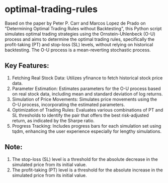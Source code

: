 # optimal-trading-rules
Based on the paper by Peter P. Carr and Marcos Lopez de Prado on "Determining Optimal Trading Rules without Backtesting", this Python script simulates optimal trading strategies using the Ornstein-Uhlenbeck (O-U) process and aims to determine the optimal trading rules, specifically the profit-taking (PT) and stop-loss (SL) levels, without relying on historical backtesting. The O-U process is a mean-reverting stochastic process.

## Key Features:

1. Fetching Real Stock Data: Utilizes yfinance to fetch historical stock price data.
2. Parameter Estimation: Estimates parameters for the O-U process based on real stock data, including mean and standard deviation of log returns.
3. Simulation of Price Movements: Simulates price movements using the O-U process, incorporating the estimated parameters.
4. Optimization of Trading Rules: Evaluates various combinations of PT and SL thresholds to identify the pair that offers the best risk-adjusted return, as indicated by the Sharpe ratio.
5. Progress Tracking: Includes progress bars for each simulation set using tqdm, enhancing the user experience especially for lengthy simulations.

## Note:
1. The stop-loss (SL) level is a threshold for the absolute decrease in the simulated price from its initial value.
2. The profit-taking (PT) level is a threshold for the absolute increase in the simulated price from its initial value.
